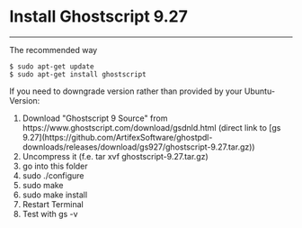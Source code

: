 # Install Ghostscript 9.27
--------------------------

The recommended way

```
$ sudo apt-get update
$ sudo apt-get install ghostscript
```

If you need to downgrade version rather than provided by your Ubuntu-Version:

<ol>
<li>Download "Ghostscript 9 Source" from https://www.ghostscript.com/download/gsdnld.html (direct link to [gs 9.27](https://github.com/ArtifexSoftware/ghostpdl-downloads/releases/download/gs927/ghostscript-9.27.tar.gz))</li>
<li>Uncompress it (f.e. tar xvf ghostscript-9.27.tar.gz)</li>
<li>go into this folder</li>
<li>sudo ./configure</li>
<li>sudo make</li>
<li>sudo make install</li>
<li>Restart Terminal</li>
<li>Test with gs -v</li>
</ol>
